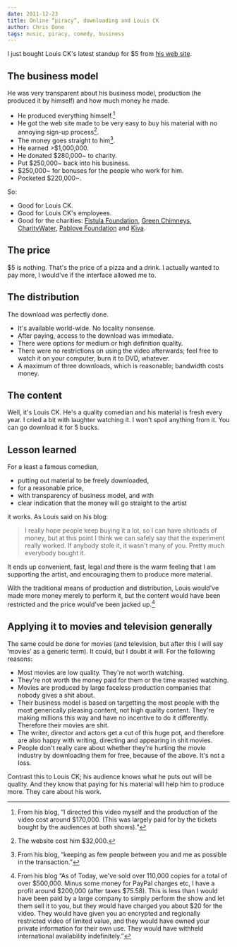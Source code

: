 ```yaml
---
date: 2011-12-23
title: Online “piracy”, downloading and Louis CK
author: Chris Done
tags: music, piracy, comedy, business
---
```


I just bought Louis CK's latest standup for $5 from [his web
site](http://www.louisck.net).

## The business model

He was very transparent about his business model, production (he
produced it by himself) and how much money he made.

* He produced everything himself.[^3]
* He got the web site made to be very easy to buy his material with no
  annoying sign-up process[^2].
* The money goes straight to him[^1].
* He earned >$1,000,000.
* He donated $280,000~ to charity.
* Put $250,000~ back into his business.
* $250,000~ for bonuses for the people who work for him.
* Pocketed $220,000~.

So:

* Good for Louis CK.
* Good for Louis CK's employees.
* Good for the charities:
  [Fistula Foundation](www.fistulafoundation.org/),
  [Green Chimneys](http://www.greenchimneys.org/),
  [CharityWater](http://www.charitywater.org/),
  [Pablove Foundation](http://pablove.org/) and
  [Kiva](http://www.kiva.org/).

## The price

$5 is nothing. That's the price of a pizza and a drink. I actually
wanted to pay more, I would've if the interface allowed me to.

## The distribution

The download was perfectly done.

* It's available world-wide. No locality nonsense.
* After paying, access to the download was immediate.
* There were options for medium or high definition quality.
* There were no restrictions on using the video afterwards; feel free
  to watch it on your computer, burn it to DVD, whatever.
* A maximum of three downloads, which is reasonable; bandwidth costs
  money.

## The content

Well, it's Louis CK. He's a quality comedian and his material is fresh
every year. I cried a bit with laughter watching it. I won't spoil
anything from it. You can go download it for 5 bucks.

## Lesson learned

For a least a famous comedian,

* putting out material to be freely downloaded,
* for a reasonable price,
* with transparency of business model, and with
* clear indication that the money will go straight to the artist

it works. As Louis said on his blog:

> I really hope people keep buying it a lot, so I can have shitloads
> of money, but at this point I think we can safely say that the
> experiment really worked. If anybody stole it, it wasn't many of
> you. Pretty much everybody bought it.

It ends up convenient, fast, legal *and* there is the warm feeling
that I am supporting the artist, and encouraging them to produce more
material.

With the traditional means of production and distribution, Louis
would've made more money merely to perform it, but the content would
have been restricted and the price would've been jacked up.[^4]

## Applying it to movies and television generally

The same could be done for movies (and television, but after this I
will say ‘movies’ as a generic term). It could, but I doubt it
will. For the following reasons:

* Most movies are low quality. They're not worth watching.
* They're not worth the money paid for them or the time wasted
  watching.
* Movies are produced by large faceless production companies that
  nobody gives a shit about.
* Their business model is based on targetting the most people with the
  most generically pleasing content, not high quality content. They're
  making millions this way and have no incentive to do it
  differently. Therefore their movies are shit.
* The writer, director and actors get a cut of this huge pot, and
  therefore are also happy with writing, directing and appearing in
  shit movies.
* People don't really care about whether they're hurting the movie
  industry by downloading them for free, because of the above. It's
  not a loss.

Contrast this to Louis CK; his audience knows what he puts out will be
quality. And they know that paying for his material will help him to
produce more. They care about his work.

[^1]: From his blog, “keeping as few people between you and me as
      possible in the transaction.”

[^2]: The website cost him $32,000.

[^3]: From his blog, “I directed this video myself and the production
      of the video cost around $170,000. (This was largely paid for by
      the tickets bought by the audiences at both shows).”


[^4]: From his blog “As of Today, we've sold over 110,000 copies for a
      total of over $500,000. Minus some money for PayPal charges etc,
      I have a profit around $200,000 (after taxes $75.58). This is
      less than I would have been paid by a large company to simply
      perform the show and let them sell it to you, but they would
      have charged you about $20 for the video. They would have given
      you an encrypted and regionally restricted video of limited
      value, and they would have owned your private information for
      their own use. They would have withheld international
      availability indefinitely.”
